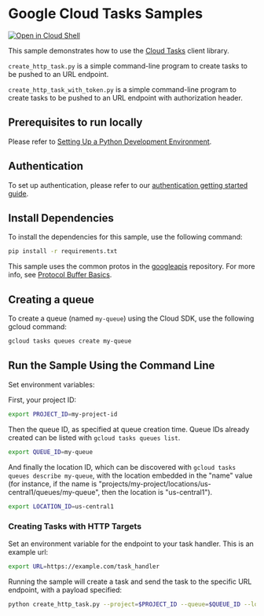 # Google Cloud Tasks Samples

[![Open in Cloud Shell][shell_img]][shell_link]

[shell_img]: http://gstatic.com/cloudssh/images/open-btn.png
[shell_link]:
    https://console.cloud.google.com/cloudshell/open?git_repo=https://github.com/GoogleCloudPlatform/python-docs-samples&page=editor&open_in_editor=tasks/README.md

This sample demonstrates how to use the [Cloud
Tasks](https://cloud.google.com/tasks/docs/) client library.

`create_http_task.py` is a simple command-line program to create tasks to be
pushed to an URL endpoint.

`create_http_task_with_token.py` is a simple command-line program to create
tasks to be pushed to an URL endpoint with authorization header.

## Prerequisites to run locally

Please refer to [Setting Up a Python Development
Environment](https://cloud.google.com/python/setup).

## Authentication

To set up authentication, please refer to our [authentication getting started
guide](https://cloud.google.com/docs/authentication/getting-started).

## Install Dependencies

To install the dependencies for this sample, use the following command:

```sh
pip install -r requirements.txt
```

This sample uses the common protos in the
[googleapis](https://github.com/googleapis/googleapis) repository. For more
info, see [Protocol Buffer
Basics](https://developers.google.com/protocol-buffers/docs/pythontutorial).

## Creating a queue

To create a queue (named `my-queue`) using the Cloud SDK, use the following
gcloud command:

```sh
gcloud tasks queues create my-queue
```

## Run the Sample Using the Command Line

Set environment variables:

First, your project ID:

```sh
export PROJECT_ID=my-project-id
```

Then the queue ID, as specified at queue creation time. Queue IDs already
created can be listed with `gcloud tasks queues list`.

```sh
export QUEUE_ID=my-queue
```

And finally the location ID, which can be discovered with `gcloud tasks queues
describe my-queue`, with the location embedded in the "name" value (for
instance, if the name is
"projects/my-project/locations/us-central1/queues/my-queue", then the location
is "us-central1").

```sh
export LOCATION_ID=us-central1
```

### Creating Tasks with HTTP Targets

Set an environment variable for the endpoint to your task handler. This is an
example url:

```sh
export URL=https://example.com/task_handler
```

Running the sample will create a task and send the task to the specific URL
endpoint, with a payload specified:

```sh
python create_http_task.py --project=$PROJECT_ID --queue=$QUEUE_ID --location=$LOCATION_ID --url=$URL --payload=hello
```
